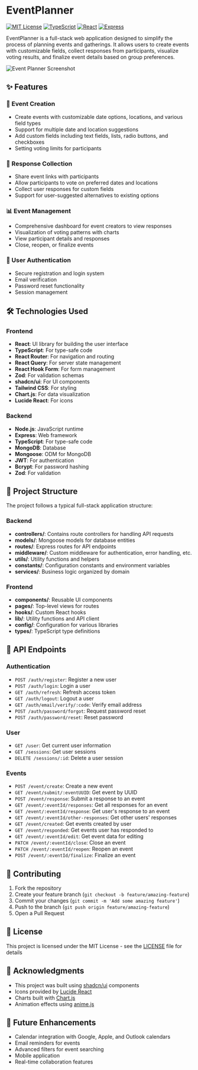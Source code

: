 # EventPlanner

[![MIT License](https://img.shields.io/badge/License-MIT-blue.svg)](LICENSE)
[![TypeScript](https://img.shields.io/badge/TypeScript-4.9-blue)](https://www.typescriptlang.org/)
[![React](https://img.shields.io/badge/React-18.2-blue)](https://reactjs.org/)
[![Express](https://img.shields.io/badge/Express-4.18-green)](https://expressjs.com/)

EventPlanner is a full-stack web application designed to simplify the process of planning events and gatherings. It allows users to create events with customizable fields, collect responses from participants, visualize voting results, and finalize event details based on group preferences.

![Event Planner Screenshot](https://via.placeholder.com/800x400)

## ✨ Features

### 📅 Event Creation
- Create events with customizable date options, locations, and various field types
- Support for multiple date and location suggestions
- Add custom fields including text fields, lists, radio buttons, and checkboxes
- Setting voting limits for participants

### 📝 Response Collection
- Share event links with participants
- Allow participants to vote on preferred dates and locations
- Collect user responses for custom fields
- Support for user-suggested alternatives to existing options

### 📊 Event Management
- Comprehensive dashboard for event creators to view responses
- Visualization of voting patterns with charts
- View participant details and responses
- Close, reopen, or finalize events

### 🔐 User Authentication
- Secure registration and login system
- Email verification
- Password reset functionality
- Session management

## 🛠️ Technologies Used

### Frontend
- **React**: UI library for building the user interface
- **TypeScript**: For type-safe code
- **React Router**: For navigation and routing
- **React Query**: For server state management
- **React Hook Form**: For form management
- **Zod**: For validation schemas
- **shadcn/ui**: For UI components
- **Tailwind CSS**: For styling
- **Chart.js**: For data visualization
- **Lucide React**: For icons

### Backend
- **Node.js**: JavaScript runtime
- **Express**: Web framework
- **TypeScript**: For type-safe code
- **MongoDB**: Database
- **Mongoose**: ODM for MongoDB
- **JWT**: For authentication
- **Bcrypt**: For password hashing
- **Zod**: For validation

## 📁 Project Structure

The project follows a typical full-stack application structure:

### Backend
- **controllers/**: Contains route controllers for handling API requests
- **models/**: Mongoose models for database entities
- **routes/**: Express routes for API endpoints
- **middleware/**: Custom middleware for authentication, error handling, etc.
- **utils/**: Utility functions and helpers
- **constants/**: Configuration constants and environment variables
- **services/**: Business logic organized by domain

### Frontend
- **components/**: Reusable UI components
- **pages/**: Top-level views for routes
- **hooks/**: Custom React hooks
- **lib/**: Utility functions and API client
- **config/**: Configuration for various libraries
- **types/**: TypeScript type definitions

## 📡 API Endpoints

### Authentication
- `POST /auth/register`: Register a new user
- `POST /auth/login`: Login a user
- `GET /auth/refresh`: Refresh access token
- `GET /auth/logout`: Logout a user
- `GET /auth/email/verify/:code`: Verify email address
- `POST /auth/password/forgot`: Request password reset
- `POST /auth/password/reset`: Reset password

### User
- `GET /user`: Get current user information
- `GET /sessions`: Get user sessions
- `DELETE /sessions/:id`: Delete a user session

### Events
- `POST /event/create`: Create a new event
- `GET /event/submit/:eventUUID`: Get event by UUID
- `POST /event/response`: Submit a response to an event
- `GET /event/:eventId/responses`: Get all responses for an event
- `GET /event/:eventId/response`: Get user's response to an event
- `GET /event/:eventId/other-responses`: Get other users' responses
- `GET /event/created`: Get events created by user
- `GET /event/responded`: Get events user has responded to
- `GET /event/:eventId/edit`: Get event data for editing
- `PATCH /event/:eventId/close`: Close an event
- `PATCH /event/:eventId/reopen`: Reopen an event
- `POST /event/:eventId/finalize`: Finalize an event

## 🤝 Contributing

1. Fork the repository
2. Create your feature branch (`git checkout -b feature/amazing-feature`)
3. Commit your changes (`git commit -m 'Add some amazing feature'`)
4. Push to the branch (`git push origin feature/amazing-feature`)
5. Open a Pull Request

## 📄 License

This project is licensed under the MIT License - see the [LICENSE](LICENSE) file for details

## 🙏 Acknowledgments

- This project was built using [shadcn/ui](https://ui.shadcn.com/) components
- Icons provided by [Lucide React](https://lucide.dev/)
- Charts built with [Chart.js](https://www.chartjs.org/)
- Animation effects using [anime.js](https://animejs.com/)

## 🔮 Future Enhancements

- Calendar integration with Google, Apple, and Outlook calendars
- Email reminders for events
- Advanced filters for event searching
- Mobile application
- Real-time collaboration features

